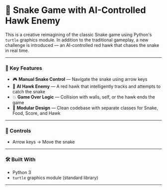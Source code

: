 # 🐍 Snake Game with AI-Controlled Hawk Enemy

This is a creative reimagining of the classic Snake game using Python's `turtle` graphics module. In addition to the traditional gameplay, a new challenge is introduced — an AI-controlled red hawk that chases the snake in real time.

---

### 🚀 Key Features
- 🎮 **Manual Snake Control** — Navigate the snake using arrow keys
- 🦅 **AI Hawk Enemy** — A red hawk that intelligently tracks and attempts to catch the snake
- 💥 **Game Over Logic** — Collision with walls, self, or the hawk ends the game
- 📐 **Modular Design** — Clean codebase with separate classes for Snake, Food, Score, and Hawk

---

### 🎯 Controls
- Arrow keys → Move the snake

---

### 🛠️ Built With
- Python 3
- `turtle` graphics module (standard library)

---

